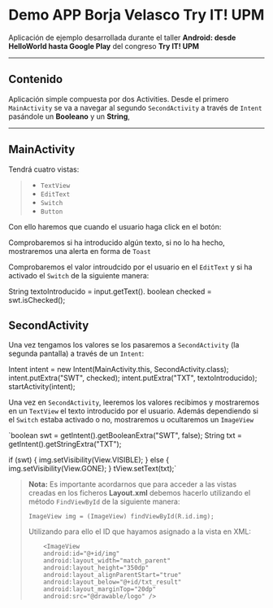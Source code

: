 Demo APP Borja Velasco Try IT! UPM
===================

Aplicación de ejemplo desarrollada durante el taller **Android: desde HelloWorld hasta Google Play** del congreso **Try IT! UPM**

----------


Contenido
-------------

Aplicación simple compuesta por dos Activities. Desde el primero `MainActivity` se va a navegar al segundo `SecondActivity` a través de `Intent` pasándole un **Booleano** y un **String**,

----------

## MainActivity ##

Tendrá cuatro vistas:

>  - `TextView`
>  - `EditText`
>  - `Switch`
>  - `Button`

Con ello haremos que cuando el usuario haga click en el botón:

Comprobaremos si ha introducido algún texto, si no lo ha hecho, mostraremos una alerta en forma de `Toast` 

Comprobaremos el valor introudcido por el usuario en el `EditText` y si ha activado el `Switch` de la siguiente manera:

String textoIntroducido = input.getText().
boolean checked = swt.isChecked();

## SecondActivity ##

Una vez tengamos los valores se los pasaremos a `SecondActivity` (la segunda pantalla) a través de un `Intent`:

Intent intent = new Intent(MainActivity.this, SecondActivity.class); intent.putExtra("SWT", checked); intent.putExtra("TXT", textoIntroducido); startActivity(intent);

Una vez en `SecondActivity`, leeremos los valores recibimos y mostraremos en un `TextView` el texto introducido por el usuario. Además dependiendo si el `Switch` estaba activado o no, mostraremos u ocultaremos un `ImageView`

`boolean swt = getIntent().getBooleanExtra("SWT", false);
String txt = getIntent().getStringExtra("TXT");

if (swt) {
img.setVisibility(View.VISIBLE);
} else {
img.setVisibility(View.GONE);
}
tView.setText(txt);`

>  **Nota:** Es importante acordarnos que para acceder a las vistas
> creadas en los ficheros **Layout.xml** debemos hacerlo utilizando el
> método `FindViewById` de la siguiente manera: 
> 
>     ImageView img = (ImageView) findViewById(R.id.img);
> 
> Utilizando para ello el ID que hayamos asignado a la vista en XML:
> 
>         <ImageView
>         android:id="@+id/img"
>         android:layout_width="match_parent"
>         android:layout_height="350dp"
>         android:layout_alignParentStart="true"
>         android:layout_below="@+id/txt_result"
>         android:layout_marginTop="20dp"
>         android:src="@drawable/logo" />



